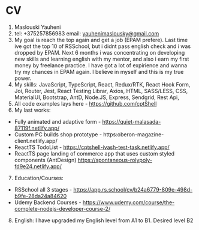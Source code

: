 # CV

1. Maslouski Yauheni
2. tel: +375257856983 email: yauhenimaslousky@gmail.com
3. My goal is reach the top again and get a job (EPAM prefere). Last time ive got the top 10 of RSSchool, but i didnt pass english check and i was dropped by EPAM. Next 6 months i was concentrating on developing new skills and learning english with my mentor, and also i earn my first money by freelance practice. I have got a lot of expirience and wanna try my chances in EPAM again. I believe in myself and this is my true power.
4. My skills: JavaScript, TypeScript, React, Redux/RTK, React Hook Form, Joi, Router, Jest, React Testing Librar, Axios, HTML, SASS/LESS, CSS, MaterialUI, Bootstrap, AntD, Node.JS, Express, Sendgrid, Rest Api,
5. All code examples lays here - https://github.com/cptShell
6. My last works:

- Fully animated and adaptive form - https://quiet-malasada-87119f.netlify.app/
- Custom PC builds shop prototype - https:oberon-magazine-client.netlify.app/
- ReactTS TodoList - https://cptshell-ivash-test-task.netlify.app/
- ReactTS page landing of commerce app that uses custom styled сomponents (AntDesign) https://spontaneous-rolypoly-fd9e24.netlify.app/

7. Education/Courses:

- RSSchool all 3 stages - https://app.rs.school/cv/b24a6779-809e-498d-b9fe-28da24a84620
- Udemy Backend Courses - https://www.udemy.com/course/the-complete-nodejs-developer-course-2/

8. English: I have upgraded my English level from A1 to B1. Desired level B2
